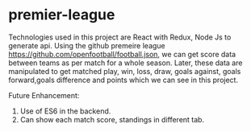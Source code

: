 # premier-league

Technologies used in this project are React with Redux, Node Js to generate api.
Using the github premeire league https://github.com/openfootball/football.json, we can get score data between teams as per match for a whole season. 
Later, these data are manipulated to get matched play, win, loss, draw, goals against, goals forward,goals difference and points which we can see in this project.

Future Enhancement:
1. Use of ES6 in the backend.
2. Can show each match score, standings in different tab. 

